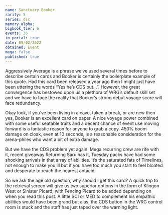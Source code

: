 ```yaml
---
name: Sanctuary Booker
rarity: 5
series: dsc
memory_alpha:
bigbook_tier: 6
events: 36
in_portal: true
date: 09/02/2022
obtained: Event
mega: false
published: true
---
```


Aggressively Average is a phrase we’ve used several times before to describe certain cards and Booker is certainly the boilerplate example of this quote. Had this card been released a year ago then I might just have been uttering the words “Yes he’s CDS but…”. However, the great convergence has bestowed upon us a plethora of WRG’s default skill set and we have to face the reality that Booker’s strong debut voyage score will face redundancy.

Okay look, if you’ve been living in a cave, taken a break, or are new then yes, Booker is an excellent card on paper. A nice voyage power combined with some useful seatable traits and a decent chance of event use moving forward is a fantastic reason for anyone to grab a copy. 450% boom damage on cloak, even at 10 seconds, is a reasonable consideration for the arena-philes who want a bit of extra damage.

But we have the CDS problem yet again. Mega recurring crew are rife with it, recent giveaway Returning Saru has it, Tuesday packs have had some shocking arrivals in that array of abilities. It’s the saturated fats of Timelines, not enough to make you ill but if you have too much you start to feel bloated and desperate to reach the nearest antacid.

So we ask the age old question, why should I get this card? A quick trip to the retrieval screen will give us two superior options in the form of Klingon West or Sinister Picard, with Fencing Picard to be added depending on when you read this post. A little SCI or MED to complement his empathic abilities would have been grand but alas, the CDS button in the WRG control room is stuck and the staff has just taped over the warning light.
